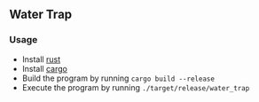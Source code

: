 ## Water Trap
### Usage
* Install [rust](https://www.rust-lang.org/en-US/install.html)
* Install [cargo](https://doc.rust-lang.org/cargo/getting-started/installation.html)
* Build the program by running `cargo build --release`
* Execute the program by running `./target/release/water_trap`
